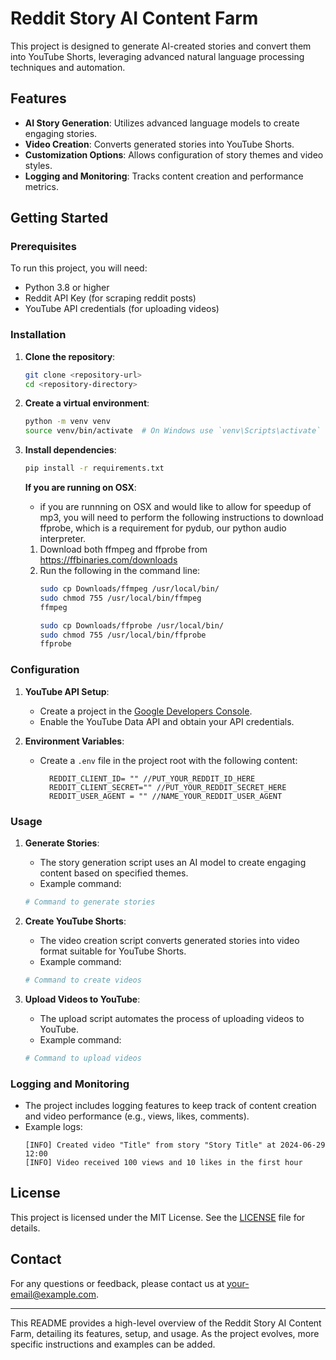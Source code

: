 # Reddit Story AI Content Farm

This project is designed to generate AI-created stories and convert them into YouTube Shorts, leveraging advanced natural language processing techniques and automation.

## Features

- **AI Story Generation**: Utilizes advanced language models to create engaging stories.
- **Video Creation**: Converts generated stories into YouTube Shorts.
- **Customization Options**: Allows configuration of story themes and video styles.
- **Logging and Monitoring**: Tracks content creation and performance metrics.

## Getting Started

### Prerequisites

To run this project, you will need:

- Python 3.8 or higher
- Reddit API Key (for scraping reddit posts)
- YouTube API credentials (for uploading videos)

### Installation

1. **Clone the repository**:
    ```bash
    git clone <repository-url>
    cd <repository-directory>
    ```

2. **Create a virtual environment**:
    ```bash
    python -m venv venv
    source venv/bin/activate  # On Windows use `venv\Scripts\activate`
    ```

3. **Install dependencies**:
    ```bash
    pip install -r requirements.txt
    ```
    **If you are running on OSX**:
     - if you are runnning on OSX and would like to allow for speedup of mp3, you will need to perform the following instructions to download ffprobe, which is a requirement for pydub, our python audio interpreter.
    1. Download both ffmpeg and ffprobe from https://ffbinaries.com/downloads
    2. Run the following in the command line:
        ```zsh
        sudo cp Downloads/ffmpeg /usr/local/bin/
        sudo chmod 755 /usr/local/bin/ffmpeg
        ffmpeg

        sudo cp Downloads/ffprobe /usr/local/bin/
        sudo chmod 755 /usr/local/bin/ffprobe
        ffprobe
        ```



### Configuration

1. **YouTube API Setup**:
    - Create a project in the [Google Developers Console](https://console.developers.google.com/).
    - Enable the YouTube Data API and obtain your API credentials.

2. **Environment Variables**:
    - Create a `.env` file in the project root with the following content:
      ```plaintext
        REDDIT_CLIENT_ID= "" //PUT_YOUR_REDDIT_ID_HERE
        REDDIT_CLIENT_SECRET="" //PUT_YOUR_REDDIT_SECRET_HERE
        REDDIT_USER_AGENT = "" //NAME_YOUR_REDDIT_USER_AGENT
      ```

### Usage

1. **Generate Stories**:
    - The story generation script uses an AI model to create engaging content based on specified themes.
    - Example command:
    ```bash
    # Command to generate stories
    ```

2. **Create YouTube Shorts**:
    - The video creation script converts generated stories into video format suitable for YouTube Shorts.
    - Example command:
    ```bash
    # Command to create videos
    ```

3. **Upload Videos to YouTube**:
    - The upload script automates the process of uploading videos to YouTube.
    - Example command:
    ```bash
    # Command to upload videos
    ```

### Logging and Monitoring

- The project includes logging features to keep track of content creation and video performance (e.g., views, likes, comments).
- Example logs:
    ```plaintext
    [INFO] Created video "Title" from story "Story Title" at 2024-06-29 12:00
    [INFO] Video received 100 views and 10 likes in the first hour
    ```

## License

This project is licensed under the MIT License. See the [LICENSE](LICENSE) file for details.

## Contact

For any questions or feedback, please contact us at your-email@example.com.

---

This README provides a high-level overview of the Reddit Story AI Content Farm, detailing its features, setup, and usage. As the project evolves, more specific instructions and examples can be added.
